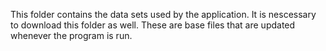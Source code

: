 This folder contains the data sets used by the application. It is nescessary to download this folder as well. These are base files that are updated whenever the program is run.
